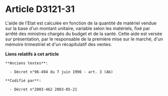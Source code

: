 # Article D3121-31

L'aide de l'Etat est calculée en fonction de la quantité de matériel vendue sur la base d'un montant unitaire, variable selon
les matériels, fixé par arrêté des ministres chargés du budget et de la santé. Cette aide est versée sur présentation, par le
responsable de la première mise sur le marché, d'un mémoire trimestriel et d'un récapitulatif des ventes.

**Liens relatifs à cet article**

	**Anciens textes**:

	  - Décret n°96-494 du 7 juin 1996 - art. 3 (Ab)

	**Codifié par**:

	  - Décret n°2003-462 2003-05-21

